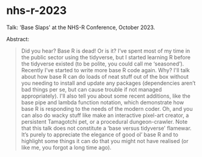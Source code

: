 # nhs-r-2023

Talk: 'Base Slaps' at the NHS-R Conference, October 2023.

Abstract:

> Did you hear? Base R is dead! Or is it? I’ve spent most of my time in the public sector using the tidyverse, but I started learning R before the tidyverse existed (to be polite, you could call me ‘seasoned’). Recently I’ve started to write more base R code again. Why? I'll talk about how base R can do loads of neat stuff out of the box without you needing to install and update any packages (dependencies aren’t bad things per se, but can cause trouble if not managed appropriately). I'll also tell you about some recent additions, like the base pipe and lambda function notation, which demonstrate how base R is responding to the needs of the modern coder. Oh, and you can also do wacky stuff like make an interactive pixel-art creator, a persistent Tamagotchi pet, or a procedural dungeon-crawler. Note that this talk does not constitute a ‘base versus tidyverse' flamewar. It’s purely to appreciate the elegance of good ol’ base R and to highlight some things it can do that you might not have realised (or like me, you forgot a long time ago).
